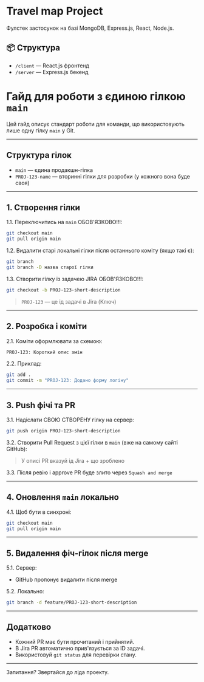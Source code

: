 # Travel map Project

Фулстек застосунок на базі MongoDB, Express.js, React, Node.js.

## 📦 Структура
- `/client` — React.js фронтенд
- `/server` — Express.js бекенд

# Гайд для роботи з єдиною гілкою `main`

Цей гайд описує стандарт роботи для команди, що використовують лише одну гілку `main` у Git.

---

## Структура гілок

- `main` — єдина продакшн-гілка
- `PROJ-123-name` — вторинні гілки для розробки (у кожного вона буде своя)

---

## 1. Створення гілки

1.1. Переключитись на `main` ОБОВ'ЯЗКОВО!!!:
```bash
git checkout main
git pull origin main
```
1.2. Видалити старі локальні гілки після останнього коміту (якщо такі є):
```bash
git branch
git branch -D назва старої гілки
```

1.3. Створити гілку із задачею JIRA ОБОВ'ЯЗКОВО!!!:
```bash
git checkout -b PROJ-123-short-description
```

> `PROJ-123` — це ід задачі в Jira (Ключ)

---

## 2. Розробка і коміти

2.1. Коміти оформлювати за схемою:
```bash
PROJ-123: Короткий опис змін
```

2.2. Приклад:
```bash
git add .
git commit -m "PROJ-123: Додано форму логіну"
```

---

## 3. Push фічі та PR

3.1. Надіслати СВОЮ СТВОРЕНУ гілку на сервер:
```bash
git push origin PROJ-123-short-description
```

3.2. Створити Pull Request з цієї гілки в `main` (вже на самому сайті GitHub):

> У описі PR вказуй ід Jira + що зроблено

3.3. Після ревію і approve PR буде злито через `Squash and merge`

---

## 4. Оновлення `main` локально

4.1. Щоб бути в синхроні:
```bash
git checkout main
git pull origin main
```

---

## 5. Видалення фіч-гілок після merge

5.1. Сервер:
- GitHub пропонує видалити після merge

5.2. Локально:
```bash
git branch -d feature/PROJ-123-short-description
```
---

## Додатково

- Кожний PR має бути прочитаний і прийнятий.
- В Jira PR автоматично прив'язується за ID задачі.
- Використовуй `git status` для перевірки стану.

---

Запитання? Звертайся до ліда проекту.



